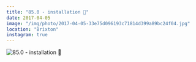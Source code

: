 ```yaml
---
title: "85.0 - installation 📡"
date: 2017-04-05
image: "/img/photo/2017-04-05-33e75d096193c71814d399a89bc24f04.jpg"
location: "Brixton"
instagram: true
---
```


![85.0 - installation 📡](/img/photo/2017-04-05-33e75d096193c71814d399a89bc24f04.jpg)
